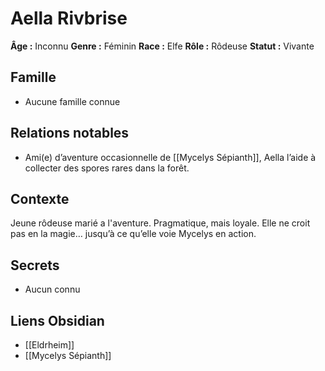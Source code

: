 # Aella Rivbrise

**Âge :** Inconnu
**Genre :** Féminin
**Race :** Elfe
**Rôle :** Rôdeuse
**Statut :** Vivante

## Famille
- Aucune famille connue

## Relations notables
- Ami(e) d’aventure occasionnelle de [[Mycelys Sépianth]], Aella l’aide à collecter des spores rares dans la forêt.
## Contexte
Jeune rôdeuse marié a l'aventure. Pragmatique, mais loyale. Elle ne croit pas en la magie… jusqu’à ce qu’elle voie Mycelys en action.

## Secrets
- Aucun connu

## Liens Obsidian
- [[Eldrheim]]
- [[Mycelys Sépianth]]
